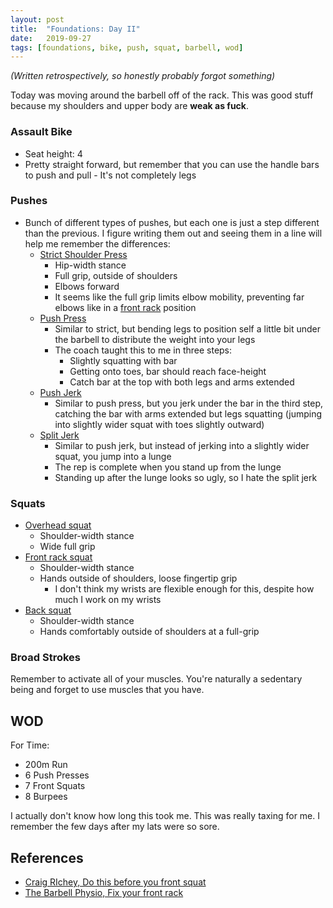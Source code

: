 ```yaml
---
layout: post
title:  "Foundations: Day II"
date:   2019-09-27
tags: [foundations, bike, push, squat, barbell, wod]
---
```


*(Written retrospectively, so honestly probably forgot something)*

Today was moving around the barbell off of the rack. This was good stuff
because my shoulders and upper body are **weak as fuck**.

<!--more-->

### Assault Bike
- Seat height: 4
- Pretty straight forward, but remember that you can use the handle bars to
  push and pull - It's not completely legs

### Pushes

- Bunch of different types of pushes, but each one is just a step different
  than the previous. I figure writing them out and seeing them in a line will
  help me remember the differences:
    - [Strict Shoulder Press](https://www.youtube.com/watch?v=xe19t2_6yis)
        - Hip-width stance
        - Full grip, outside of shoulders
        - Elbows forward
        - It seems like the full grip limits elbow mobility, preventing far
          elbows like in a [front rack]() position
    - [Push Press](https://www.youtube.com/watch?v=iaBVSJm78ko)
        - Similar to strict, but bending legs to position self a little bit
          under the barbell to distribute the weight into your legs
        - The coach taught this to me in three steps:
            - Slightly squatting with bar
            - Getting onto toes, bar should reach face-height
            - Catch bar at the top with both legs and arms extended
    - [Push Jerk](https://www.youtube.com/watch?v=V-hKuAfWNUw)
        - Similar to push press, but you jerk under the bar in the third step,
          catching the bar with arms extended but legs squatting (jumping into
          slightly wider squat with toes slightly outward)
    - [Split Jerk](https://www.youtube.com/watch?v=PsiO8lZTU2I)
        - Similar to push jerk, but instead of jerking into a slightly wider
          squat, you jump into a lunge
        - The rep is complete when you stand up from the lunge
        - Standing up after the lunge looks so ugly, so I hate the split jerk

### Squats

- [Overhead squat](https://www.youtube.com/watch?v=RD_vUnqwqqI)
    - Shoulder-width stance
    - Wide full grip
- [Front rack squat](https://www.youtube.com/watch?v=m4ytaCJZpl0)
    - Shoulder-width stance
    - Hands outside of shoulders, loose fingertip grip
        - I don't think my wrists are flexible enough for this, despite how
          much I work on my wrists
- [Back squat](https://www.youtube.com/watch?v=ultWZbUMPL8)
    - Shoulder-width stance
    - Hands comfortably outside of shoulders at a full-grip

### Broad Strokes

Remember to activate all of your muscles. You're naturally a sedentary being
and forget to use muscles that you have.

## WOD

For Time:
- 200m Run
- 6 Push Presses
- 7 Front Squats
- 8 Burpees

I actually don't know how long this took me. This was really taxing for me. I
remember the few days after my lats were so sore.


## References

- [Craig RIchey, Do this before you front squat](https://www.youtube.com/watch?v=atWyjyRIeEU)
- [The Barbell Physio, Fix your front rack](https://thebarbellphysio.com/fix-front-rack/)

